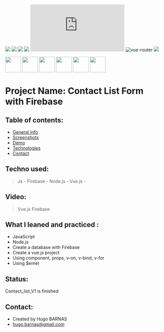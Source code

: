 ![](https://img.shields.io/badge/MySQL-lightgrey?logo=MySQL&color=lightgrey)
![](https://img.shields.io/badge/JavaScript-inactive?logo=JavaScript)
![](https://img.shields.io/badge/Node.js-inactive?logo=Node.js&color=brightgreen)
![](https://img.shields.io/badge/Bootstrap-blueviolet?logo=Bootstrap&color=blueviolet)
![](https://img.shields.io/badge/Vue.js?logo=Vue.js&color=green)
<img src="https://img.shields.io/badge/vue.router-green.svg" alt="vue-router">
![](https://img.shields.io/badge/vuex-made%20in-green)
<p>
<img src="https://user-images.githubusercontent.com/57058997/96007920-477c7780-0e3f-11eb-8e86-15d9c63895e8.png" height="50">
<img src="https://user-images.githubusercontent.com/57058997/96036427-ba4c1980-0e64-11eb-9dd3-6845dd430fc0.png" height="50">
<img src="https://user-images.githubusercontent.com/57058997/96035390-44937e00-0e63-11eb-98ea-7cd329ae927f.png" height="50">
<img src="https://user-images.githubusercontent.com/57058997/96035231-05652d00-0e63-11eb-92a4-62ba187e979c.png" height="50">
<img src="https://user-images.githubusercontent.com/57058997/96006114-6e39ae80-0e3d-11eb-8519-5edda4aeac1b.png" height="50">
<img src="https://user-images.githubusercontent.com/57058997/96035761-c683a700-0e63-11eb-99f8-e125caf76368.png" height="50">
</p>


# Project Name: Contact List Form with Firebase

## Table of contents:
* [General info](#general-info)
* [Screenshots](#screenshots)
* [Demo](#demo)
* [Technologies](#Technologies)
* [Contact](#contact)

## Techno used:
> Js -
> Firebase - 
> Node.js -
> Vue.js -

## Video:
> Vue.js
> Firebase 

## What I leaned and practiced :
* JavaScript
* Node.js
* Create a database with Firebase
* Create a vue.js project
* Using component, props, v-on, v-bind, v-for
* Using $emet
 
## Status:
Contact_list_V1 is finished

## Contact:
* Created by Hugo BARNAS
* hugo.barnas@gmail.com

